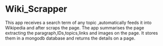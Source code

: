# Wiki_Scrapper
This app receives a search term of any topic ,automatically feeds it into Wikipedia and after scraps the page.
The app summarises the page extracting the paragraph,IDs,topics,links and images on the page.
It stores them in  a mongodb database and returns the details on a page.
